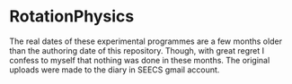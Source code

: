 # RotationPhysics
The real dates of these experimental programmes are a few months older than the authoring date of this repository. Though, with great regret I confess to myself that nothing was done in these months. The original uploads were made to the diary in SEECS gmail account.
